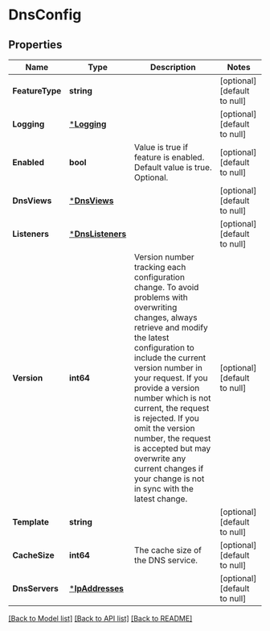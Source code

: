 # DnsConfig

## Properties
Name | Type | Description | Notes
------------ | ------------- | ------------- | -------------
**FeatureType** | **string** |  | [optional] [default to null]
**Logging** | [***Logging**](logging.md) |  | [optional] [default to null]
**Enabled** | **bool** | Value is true if feature is enabled. Default value is true. Optional. | [optional] [default to null]
**DnsViews** | [***DnsViews**](dnsViews.md) |  | [optional] [default to null]
**Listeners** | [***DnsListeners**](dnsListeners.md) |  | [optional] [default to null]
**Version** | **int64** | Version number tracking each configuration change. To avoid problems with overwriting changes, always retrieve and modify the latest configuration to include the current version number in your request. If you provide a version number which is not current, the request is rejected. If you omit the version number, the request is accepted but may overwrite any current changes if your change is not in sync with the latest change. | [optional] [default to null]
**Template** | **string** |  | [optional] [default to null]
**CacheSize** | **int64** | The cache size of the DNS service. | [optional] [default to null]
**DnsServers** | [***IpAddresses**](ipAddresses.md) |  | [optional] [default to null]

[[Back to Model list]](../README.md#documentation-for-models) [[Back to API list]](../README.md#documentation-for-api-endpoints) [[Back to README]](../README.md)


